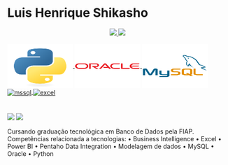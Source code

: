 # Luis Henrique Shikasho
<div align="center">
<a href="https://github.com/henrique819">
<img height="180em" src="https://github-readme-stats.vercel.app/api?username=henrique819&show_icons=true&theme=blue-green&include_all_commits=true&count_private=true"/>
<img height="180em" src="https://github-readme-stats.vercel.app/api/top-langs/?username=henrique819&theme=blue-green&include_all_commits=true&count_private=true"/>
</div>
<div style="display: inline_block"><br>
<img align="center" alt="python" height="100" width="150" src="https://raw.githubusercontent.com/devicons/devicon/master/icons/python/python-original.svg">
<img align="center" alt="oracle" height="100" width="150" src="https://raw.githubusercontent.com/devicons/devicon/master/icons/oracle/oracle-original.svg">
<img align="center" alt="mysql" height="100" width="150" src="https://raw.githubusercontent.com/devicons/devicon/master/icons/mysql/mysql-original-wordmark.svg">
<img align="center" alt="mssql" height="80" width="250" src="https://img.shields.io/badge/Microsoft_SQL_Server-CC2927?style=for-the-badge&logo=microsoft-sql-server&logoColor=white">
<img align="center" alt="excel" height="80" width="240" src="https://img.shields.io/badge/Microsoft_Excel-217346?style=for-the-badge&logo=microsoft-excel&logoColor=white">
</div>

#

<div> 
<a href="https://www.linkedin.com/in/luis-henrique-shikasho" target="_blank"><img src="https://img.shields.io/badge/-LinkedIn-%230077B5?style=for-the-badge&logo=linkedin&logoColor=white" target="_blank"></a> 
<a href = "mailto:henrique819@gmail.com"><img src="https://img.shields.io/badge/Gmail-D14836?style=for-the-badge&logo=gmail&logoColor=white" target="_blank"></a>
 
</div>
  
  
  
Cursando graduação tecnológica em Banco de Dados pela FIAP.
Competências relacionada a tecnologias:
• Business Intelligence
• Excel
• Power BI
• Pentaho Data Integration
• Modelagem de dados
• MySQL
• Oracle
• Python



<!--
**henrique819/henrique819** is a ✨ _special_ ✨ repository because its `README.md` (this file) appears on your GitHub profile.

Here are some ideas to get you started:

- 🔭 I’m currently working on ...
- 🌱 I’m currently learning ...
- 👯 I’m looking to collaborate on ...
- 🤔 I’m looking for help with ...
- 💬 Ask me about ...
- 📫 How to reach me: ...
- 😄 Pronouns: ...
- ⚡ Fun fact: ...


-->
